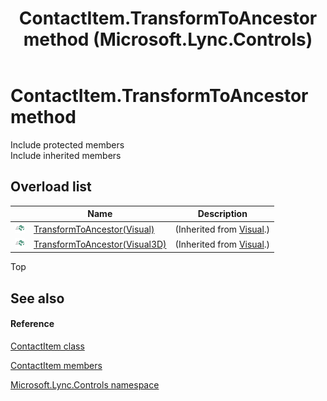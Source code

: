 ﻿---
title: ContactItem.TransformToAncestor method  (Microsoft.Lync.Controls)
TOCTitle: 'TransformToAncestor method '
ms:assetid: Overload:Microsoft.Lync.Controls.ContactItem.TransformToAncestor_DI_3_UC_OCS14MrefLyncWPF
ms:mtpsurl: https://msdn.microsoft.com/en-us/library/microsoft.lync.controls.contactitem.transformtoancestor_di_3_uc_ocs14mreflyncwpf(v=office.15)
ms:contentKeyID: 48591796
ms.date: 07/28/2014
mtps_version: v=office.15
f1_keywords:
- Microsoft.Lync.Controls.ContactItem.TransformToAncestor
dev_langs:
- CSharp
- JScript
- VB
- other
---

# ContactItem.TransformToAncestor method

Include protected members  
Include inherited members  

## Overload list

<table>
<thead>
<tr class="header">
<th> </th>
<th>Name</th>
<th>Description</th>
</tr>
</thead>
<tbody>
<tr class="odd">
<td><img src="images/Hh347903.pubmethod(Office.15).gif" title="Public method" alt="Public method" /></td>
<td><a href="http://msdn2.microsoft.com/en-us/library/ms608865">TransformToAncestor(Visual)</a></td>
<td>(Inherited from <a href="http://msdn2.microsoft.com/en-us/library/ms635637">Visual</a>.)</td>
</tr>
<tr class="even">
<td><img src="images/Hh347903.pubmethod(Office.15).gif" title="Public method" alt="Public method" /></td>
<td><a href="http://msdn2.microsoft.com/en-us/library/bb763975">TransformToAncestor(Visual3D)</a></td>
<td>(Inherited from <a href="http://msdn2.microsoft.com/en-us/library/ms635637">Visual</a>.)</td>
</tr>
</tbody>
</table>


Top

## See also

#### Reference

[ContactItem class](contactitem-class-microsoft-lync-controls_1.md)

[ContactItem members](contactitem-members-microsoft-lync-controls_1.md)

[Microsoft.Lync.Controls namespace](microsoft-lync-controls-namespace_1.md)

